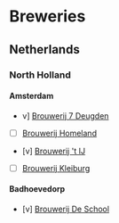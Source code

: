 # Breweries

## Netherlands

### North Holland

#### Amsterdam

- v] [Brouwerij 7 Deugden]()

- [ ] [Brouwerij Homeland](breweries/NL/NH/Amsterdam/Brouwerij_Homeland.md)

- [v] [Brouwerij 't IJ](breweries/NL/NH/Amsterdam/Brouwerij_t_IJ.md)

- [ ] [Brouwerij Kleiburg](breweries/NL/NH/Amsterdam/Brouwerij_Kleiburg.md)

#### Badhoevedorp

- [v] [Brouwerij De School]()
